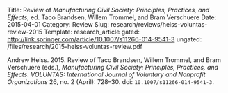 Title: Review of <em>Manufacturing Civil Society: Principles, Practices, and Effects</em>, ed. Taco Brandsen, Willem Trommel, and Bram Verschuere
Date: 2015-04-01
Category: Review
Slug: research/reviews/heiss-voluntas-review-2015
Template: research_article
gated: http://link.springer.com/article/10.1007/s11266-014-9541-3
ungated: /files/research/2015-heiss-voluntas-review.pdf

Andrew Heiss. 2015. Review of Taco Brandsen, Willem Trommel, and Bram Verschuere (eds.), *Manufacturing Civil Society: Principles, Practices, and Effects*. *VOLUNTAS: International Journal of Voluntary and Nonprofit Organizations* 26, no. 2 (April): 728–30. doi: `10.1007/s11266-014-9541-3`.
